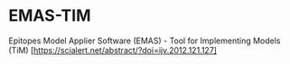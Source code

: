 # EMAS-TIM
Epitopes Model Applier Software (EMAS) - Tool for Implementing Models (TiM)   [https://scialert.net/abstract/?doi=ijv.2012.121.127]

